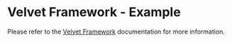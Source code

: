 # Velvet Framework - Example

Please refer to the [Velvet Framework](https://velvet.stratumfoundry.com/packages/velvet_framework) documentation for more information.
